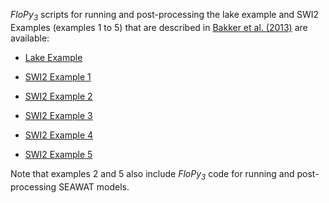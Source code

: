 
*FloPy<sub>3</sub>* scripts for running and post-processing the lake example and SWI2 Examples (examples 1 to 5) that are described in [Bakker et al. (2013)](http://pubs.usgs.gov/tm/6a46/) are available:

+ [Lake Example](examples/scripts/lake_example.py)

+ [SWI2 Example 1](examples/scripts/flopy_swi2_ex1.py)

+ [SWI2 Example 2](examples/scripts/flopy_swi2_ex2.py)

+ [SWI2 Example 3](examples/scripts/flopy_swi2_ex3.py)

+ [SWI2 Example 4](examples/scripts/flopy_swi2_ex4.py)

+ [SWI2 Example 5](examples/scripts/flopy_swi2_ex5.py)

Note that examples 2 and 5 also include *FloPy<sub>3</sub>* code for running and post-processing SEAWAT models.
